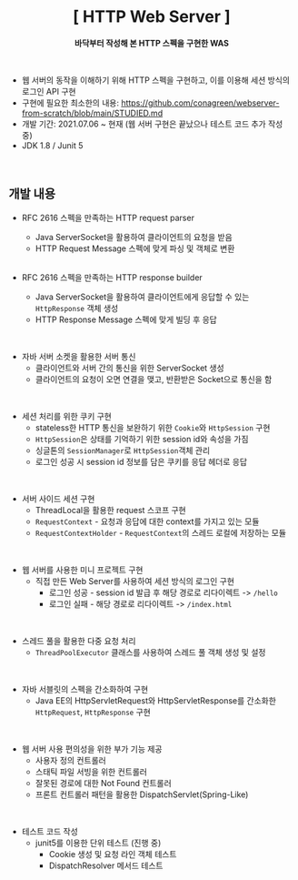 <div align="center">

<h1> [ HTTP Web Server ] </h1>

<b>바닥부터 작성해 본 HTTP 스펙을 구현한 WAS</b>

</div>

<br>

- 웹 서버의 동작을 이해하기 위해 HTTP 스펙을 구현하고, 이를 이용해 세션 방식의 로그인 API 구현
- 구현에 필요한 최소한의 내용: https://github.com/conagreen/webserver-from-scratch/blob/main/STUDIED.md
- 개발 기간: 2021.07.06 ~ 현재 (웹 서버 구현은 끝났으나 테스트 코드 추가 작성 중)
- JDK 1.8 / Junit 5

<br>

## 개발 내용
- RFC 2616 스펙을 만족하는 HTTP request parser
  - Java ServerSocket을 활용하여 클라이언트의 요청을 받음
  - HTTP Request Message 스펙에 맞게 파싱 및 객체로 변환
  
  <br>
  
- RFC 2616 스펙을 만족하는 HTTP response builder
  - Java ServerSocket을 활용하여 클라이언트에게 응답할 수 있는 `HttpResponse` 객체 생성
  - HTTP Response Message 스펙에 맞게 빌딩 후 응답

<br>

- 자바 서버 소켓을 활용한 서버 통신
  - 클라이언트와 서버 간의 통신을 위한 ServerSocket 생성
  - 클라이언트의 요청이 오면 연결을 맺고, 반환받은 Socket으로 통신을 함

<br>

- 세션 처리를 위한 쿠키 구현
  - stateless한 HTTP 통신을 보완하기 위한 `Cookie`와 `HttpSession` 구현
  - `HttpSession`은 상태를 기억하기 위한 session id와 속성을 가짐
  - 싱글톤의 `SessionManager`로 `HttpSession`객체 관리
  - 로그인 성공 시 session id 정보를 담은 쿠키를 응답 헤더로 응답

<br>

- 서버 사이드 세션 구현
  - ThreadLocal을 활용한 request 스코프 구현
  - `RequestContext` - 요청과 응답에 대한 context를 가지고 있는 모듈
  - `RequestContextHolder` - `RequestContext`의 스레드 로컬에 저장하는 모듈

<br>

- 웹 서버를 사용한 미니 프로젝트 구현
  - 직접 만든 Web Server를 사용하여 세션 방식의 로그인 구현
    - 로그인 성공 - session id 발급 후 해당 경로로 리다이렉트 -> `/hello`
    - 로그인 실패 - 해당 경로로 리다이렉트 -> `/index.html`

<br>

- 스레드 풀을 활용한 다중 요청 처리
  - `ThreadPoolExecutor` 클래스를 사용하여 스레드 풀 객체 생성 및 설정

<br>

- 자바 서블릿의 스펙을 간소화하여 구현
  - Java EE의 HttpServletRequest와 HttpServletResponse를 간소화한 `HttpRequest`, `HttpResponse` 구현

<br>

- 웹 서버 사용 편의성을 위한 부가 기능 제공
  - 사용자 정의 컨트롤러
  - 스태틱 파일 서빙을 위한 컨트롤러
  - 잘못된 경로에 대한 Not Found 컨트롤러
  - 프론트 컨트롤러 패턴을 활용한 DispatchServlet(Spring-Like)
  
<br>

- 테스트 코드 작성
  - junit5를 이용한 단위 테스트 (진행 중)
    - Cookie 생성 및 요청 라인 객체 테스트
    - DispatchResolver 메서드 테스트
    